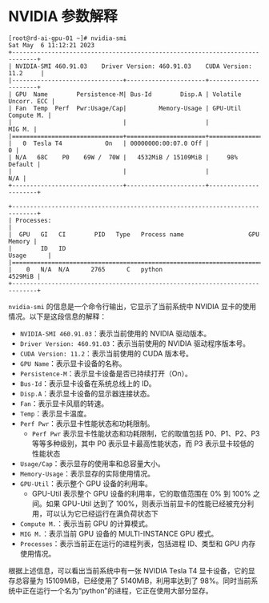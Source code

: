 # NVIDIA 参数解释 


```
[root@rd-ai-gpu-01 ~]# nvidia-smi
Sat May  6 11:12:21 2023       
+-----------------------------------------------------------------------------+
| NVIDIA-SMI 460.91.03    Driver Version: 460.91.03    CUDA Version: 11.2     |
|-------------------------------+----------------------+----------------------+
| GPU  Name        Persistence-M| Bus-Id        Disp.A | Volatile Uncorr. ECC |
| Fan  Temp  Perf  Pwr:Usage/Cap|         Memory-Usage | GPU-Util  Compute M. |
|                               |                      |               MIG M. |
|===============================+======================+======================|
|   0  Tesla T4            On   | 00000000:00:07.0 Off |                    0 |
| N/A   68C    P0    69W /  70W |   4532MiB / 15109MiB |     98%      Default |
|                               |                      |                  N/A |
+-------------------------------+----------------------+----------------------+
                                                                               
+-----------------------------------------------------------------------------+
| Processes:                                                                  |
|  GPU   GI   CI        PID   Type   Process name                  GPU Memory |
|        ID   ID                                                   Usage      |
|=============================================================================|
|    0   N/A  N/A      2765      C   python                           4529MiB |
+-----------------------------------------------------------------------------+
```

`nvidia-smi` 的信息是一个命令行输出，它显示了当前系统中 NVIDIA 显卡的使用情况。以下是这段信息的解释：

- `NVIDIA-SMI 460.91.03`：表示当前使用的 NVIDIA 驱动版本。
- `Driver Version: 460.91.03`：表示当前使用的 NVIDIA 驱动程序版本号。
- `CUDA Version: 11.2`：表示当前使用的 CUDA 版本号。
- `GPU Name`：表示显卡设备的名称。
- `Persistence-M`：表示显卡设备是否已持续打开（On）。
- `Bus-Id`：表示显卡设备在系统总线上的 ID。
- `Disp.A`：表示显卡设备的显示器连接状态。
- `Fan`：表示显卡风扇的转速。
- `Temp`：表示显卡温度。
- `Perf Pwr`：表示显卡性能状态和功耗限制。
  - `Perf Pwr` 表示显卡性能状态和功耗限制，它的取值包括 P0、P1、P2、P3 等等多种级别，其中 P0 表示显卡最高性能状态，而 P3 表示显卡较低的性能状态
- `Usage/Cap`：表示显存的使用率和总容量大小。
- `Memory-Usage`：表示显存的实际使用情况。
- `GPU-Util`：表示整个 GPU 设备的利用率。
  - GPU-Util 表示整个 GPU 设备的利用率，它的取值范围在 0% 到 100% 之间。如果 GPU-Util 达到了 100%，则表示当前显卡的性能已经被充分利用，可以认为它已经运行在满负荷状态下
- `Compute M.`：表示当前 GPU 的计算模式。
- `MIG M.`：表示当前 GPU 设备的 MULTI-INSTANCE GPU 模式。
- `Processes`：表示当前正在运行的进程列表，包括进程 ID、类型和 GPU 内存使用情况。

根据上述信息，可以看出当前系统中有一张 NVIDIA Tesla T4 显卡设备，它的显存总容量为 15109MiB，已经使用了 5140MiB，利用率达到了 98%。同时当前系统中正在运行一个名为“python”的进程，它正在使用大部分显存。





















